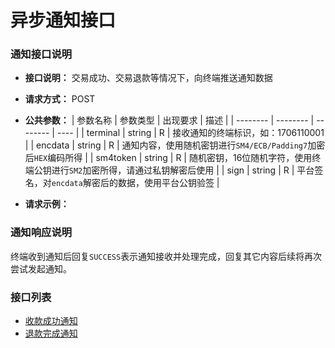 # 异步通知接口

### 通知接口说明

- **接口说明：** 交易成功、交易退款等情况下，向终端推送通知数据
- **请求方式：** POST
- **公共参数：**
    | 参数名称 | 参数类型 | 出现要求 | 描述 |
    | -------- | -------- | -------- | ---- |
    | terminal |  string  |    R     | 接收通知的终端标识，如：1706110001 |
    | encdata  |  string  |    R     | 通知内容，使用随机密钥进行`SM4/ECB/Padding7`加密后`HEX`编码所得 |
    | sm4token |  string  |    R     | 随机密钥，16位随机字符，使用终端公钥进行`SM2`加密所得，请通过私钥解密后使用 |
    | sign     |  string  |    R     | 平台签名，对`encdata`解密后的数据，使用平台公钥验签 |

- **请求示例：**

### 通知响应说明
终端收到通知后回复`SUCCESS`表示通知接收并处理完成，回复其它内容后续将再次尝试发起通知。


### 接口列表
* [收款成功通知](v2/notice_pay.md)
* [退款完成通知](v2/notice_refund.md)
